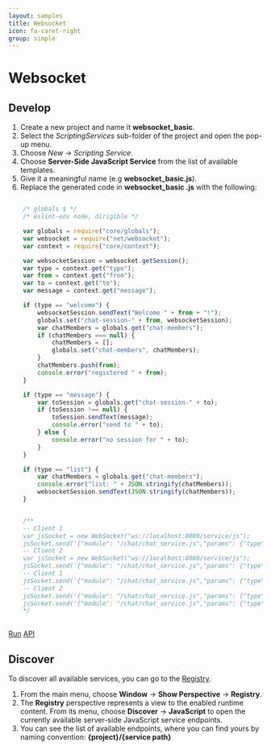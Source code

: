 ```yaml
---
layout: samples
title: Websocket
icon: fa-caret-right
group: simple
---
```


Websocket
===

Develop
--

1. Create a new project and name it **websocket_basic**.
2. Select the *ScriptingServices* sub-folder of the project and open the pop-up menu.
3. Choose *New* -> *Scripting Service*.
4. Choose **Server-Side JavaScript Service** from the list of available templates.
5. Give it a meaningful name (e.g **websocket_basic.js**).
6. Replace the generated code in **websocket_basic .js** with the following:

```javascript

	/* globals $ */
	/* eslint-env node, dirigible */

	var globals = require("core/globals");
	var websocket = require("net/websocket");
	var context = require("core/context");

	var websocketSession = websocket.getSession();
	var type = context.get("type");
	var from = context.get("from");
	var to = context.get("to");
	var message = context.get("message");

	if (type == "welcome") {
		websocketSession.sendText("Welcome " + from + "!");
		globals.set("chat-session-" + from, websocketSession);
		var chatMembers = globals.get("chat-members");
		if (chatMembers === null) {
			chatMembers = [];
			globals.set("chat-members", chatMembers);
		}
		chatMembers.push(from);
		console.error("registered " + from);
	}

	if (type == "message") {
		var toSession = globals.get("chat-session-" + to);
		if (toSession !== null) {
			toSession.sendText(message);
			console.error("send to " + to);
		} else {
			console.error("no session for " + to);
		}
	}

	if (type == "list") {
		var chatMembers = globals.get("chat-members");
		console.error("list: " + JSON.stringify(chatMembers));
		websocketSession.sendText(JSON.stringify(chatMembers));
	}


	/**
	-- Client 1
	var jsSocket = new WebSocket("ws://localhost:8080/service/js");
	jsSocket.send('{"module": "/chat/chat_service.js","params": {"type":"welcome", "from":"Tom"}}');
	-- Client 2
	var jsSocket = new WebSocket("ws://localhost:8080/service/js");
	jsSocket.send('{"module": "/chat/chat_service.js","params": {"type":"welcome", "from":"Jerry"}}');
	-- Client 1
	jsSocket.send('{"module": "/chat/chat_service.js","params": {"type":"message", "from":"Tom", "to":"Jerry", "message": "Hello Jerry!"}}');
	-- Client 2
	jsSocket.send('{"module": "/chat/chat_service.js","params": {"type":"message", "from":"Jerry", "to":"Tom", "message": "Hi Tom!"}}');
	jsSocket.send('{"module": "/chat/chat_service.js","params": {"type":"list", "from":"Tom"}}');
	*/
	
```

<div class="btn-toolbar pull-right">
	<a class="btn btn-warning" href="http://dirigible.eclipse.org/services/ui/anonymous.html?git=https://github.com/dirigiblelabs/sample_net_websocket_basic.git">Run</a>
	<a class="btn btn-info" href="http://www.dirigible.io/api/websocket.html">API</a>
</div>

Discover
--
To discover all available services, you can go to the [Registry](../help/registry.html).

1. From the main menu, choose **Window** -> **Show Perspective** -> **Registry**.
2. The **Registry** perspective represents a view to the enabled runtime content. From its menu, choose **Discover** -> **JavaScript** to open the currently available server-side JavaScript service endpoints.
3. You can see the list of available endpoints, where you can find yours by naming convention: **{project}/{service path}**
